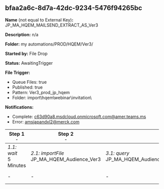 ## bfaa2a6c-8d7a-42dc-9234-5476f94265bc

**Name** (not equal to External Key)**:** JP_MA_HQEM_MAILSEND_EXTRACT_AS_Ver3

**Description:** n/a

**Folder:** my automations/PROD/HQEM/Ver3/

**Started by:** File Drop

**Status:** AwaitingTrigger

**File Trigger:**

* Queue Files: true
* Published: true
* Pattern: Ver3_prod_jp_hqem
* Folder:  import\hqem\webinar\invitation\

**Notifications:**

* Complete: c63d90a8.msdcloud.onmicrosoft.com@amer.teams.ms
* Error: amsjapandxl2@merck.com

| Step 1<br>_<small>-</small>_ | Step 2<br>_<small>-</small>_ | Step 3<br>_<small>-</small>_ | Step 4<br>_<small>-</small>_ | Step 5<br>_<small>-</small>_ | Step 6<br>_<small>-</small>_ | Step 7<br>_<small>-</small>_ | Step 8<br>_<small>-</small>_ |
| --- | --- | --- | --- | --- | --- | --- | --- |
| _1.1: wait_<br>5 Minutes | _2.1: importFile_<br>JP_MA_HQEM_Audience_Ver3 | _3.1: query_<br>JP_MA_HQEM_Audience_UnsubscribedFlg_Update_Ver3 | _4.1: query_<br>JP_MA_HQEM_MR_SEND_Ver3 | _5.1: query_<br>JP_MA_HQEM_Audience_MRuuid_Update_Ver3 | _6.1: query_<br>JP_MA_HQEM_MAILSENDFLG_Ver3 | _7.1: journeyEntry_<br>JP_MA_HQEM_MR_Ver3 | _8.1: journeyEntry_<br>JP_MA_HQEM_HCP_Ver3 |
| - | - | - | _4.2: query_<br>JP_MA_HQEM_HCP_SEND_Ver3 | - | - | - | - |
